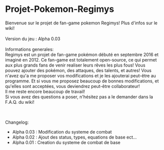 # Projet-Pokemon-Regimys
Bienvenue sur le projet de fan-game pokemon Regimys! Plus d'infos sur le wiki!<br/>
<br/>Version du jeu : Alpha 0.03<br/><br/>
Informations generales:<br/>
Regimys est un projet de fan-game pokémon débuté en septembre 2016 et imaginé en 2012. 
Ce fan-game est totalement open-source, ce qui permet aux plus grands fans de venir realiser leurs rêves les plus fous! 
Vous pouvez ajouter des pokémon, des attaques, des talents, et autres! 
Vous n'avez qu'a me proposer vos modifications et je les ajouterai peut-être au programme. 
Et si vous me proposez beaucoup de bonnes modifications, et qu'elles sont acceptées, vous deviendrez peut-être collaborateur!<br/>
Il me reste encore beaucoup de travail!<br/>
Si vous avez des questions a poser, n'hésitez pas a le demander dans la F.A.Q. du wiki!<br/><br/><br/>

Changelog:
<ul>
<li>Alpha 0.03 : Modification du systeme de combat</li>
<li>Alpha 0.02 : Ajout des status, types, equations de base ect...</li>
<li>Alpha 0.01 : Creation du systeme de combat de base</li>
</ul>
